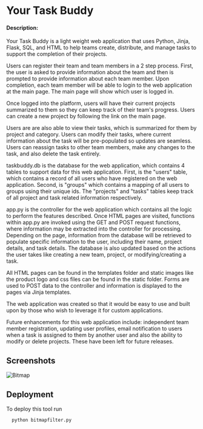 # Your Task Buddy
#### Description:
Your Task Buddy is a light weight web application that uses Python, Jinja, Flask, SQL, and HTML to help teams create, distribute, and manage tasks to support the completion of their projects.

Users can register their team and team members in a 2 step process. First, the user is asked to provide information about the team and then is prompted to provide information about each team member.  Upon completion, each team member will be able to login to the web application at the main page.  The main page will show which user is logged in.

Once logged into the platform, users will have their current projects summarized to them so they can keep track of their team's progress.  Users can create a new project by following the link on the main page.

Users are are also able to view their tasks, which is summarized for them by project and category.  Users can modify their tasks, where current information about the task will be pre-populated so updates are seamless.  Users can reassign tasks to other team members, make any changes to the task, and also delete the task entirely.

taskbuddy.db is the database for the web application, which contains 4 tables to support data for this web application.  First, is the "users" table, which contains a record of all users who have registered on the web application.  Second, is "groups" which contains a mapping of all users to groups using their unique ids.  The "projects" and "tasks" tables keep track of all project and task related information respectively.

app.py is the controller for the web application which contains all the logic to perform the features described.  Once HTML pages are visited, functions within app.py are invoked using the GET and POST request functions, where information may be extracted into the controller for processing.  Depending on the page, information from the database will be retrieved to populate specific information to the user, including their name, project details, and task details.  The database is also updated based on the actions the user takes like creating a new team, project, or modifying/creating a task.

All HTML pages can be found in the templates folder and static images like the product logo and css files can be found in the static folder.  Forms are used to POST data to the controller and information is displayed to the pages via Jinja templates. 

The web application was created so that it would be easy to use and built upon by those who wish to leverage it for custom applications.  

Future enhancements for this web application include: independent team member registration, updating user profiles, email notification to users when a task is assigned to them by another user and also the ability to modify or delete projects.  These have been left for future releases.


## Screenshots

![Bitmap](docs/images/faces.png)


## Deployment

To deploy this tool run

```bash
  python bitmapfilter.py 
```

